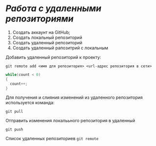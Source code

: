 # ***Работа с удаленными репозиториями***

1. Создать аккаунт на GitHub;
2. Создать локальный репозиторий
3. Создать удаленный репозиторий
4. Создать удаленный рапозитрий с локальным

Добавить удаленный репозиторий к проекту:
```
git remote add <имя для репозитория> <url-адрес репозитория в сети>
```
```C# 
while(count < 0)
{
  count++;
}
```

Для получения и слияния изменений из удаленного репозитория используется команда:
```
git pull
```
Отправить изменения локалььного репозитория в удаленный 
```
git push
```

Список удаленных репозиториев `git remote`
